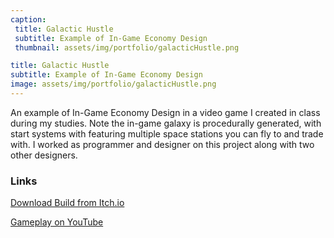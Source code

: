 ```yaml
---
caption:
 title: Galactic Hustle
 subtitle: Example of In-Game Economy Design
 thumbnail: assets/img/portfolio/galacticHustle.png

title: Galactic Hustle
subtitle: Example of In-Game Economy Design
image: assets/img/portfolio/galacticHustle.png
---
```

An example of In-Game Economy Design in a video game I created in class during my studies. Note the in-game galaxy is procedurally generated, with start systems with featuring multiple space stations you can fly to and trade with. I worked as programmer and designer on this project along with two other designers.

### Links

[Download Build from Itch.io](https://finalsynapse.itch.io/galactic-hustle)

[Gameplay on YouTube](https://youtu.be/A7mjXFf3f4o)